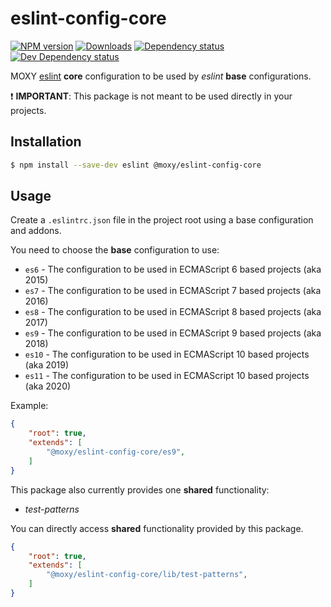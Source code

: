 # eslint-config-core

[![NPM version][npm-image]][npm-url] [![Downloads][downloads-image]][npm-url]
[![Dependency status][david-dm-image]][david-dm-url] [![Dev Dependency status][david-dm-dev-image]][david-dm-dev-url]

[npm-url]:https://npmjs.org/package/@moxy/eslint-config-core
[npm-image]:https://img.shields.io/npm/v/@moxy/eslint-config-core.svg
[downloads-image]:https://img.shields.io/npm/dm/@moxy/eslint-config-core.svg
[david-dm-url]:https://david-dm.org/moxystudio/eslint-config?path=packages/eslint-config-core
[david-dm-image]:https://img.shields.io/david/moxystudio/eslint-config.svg?path=packages/eslint-config-core
[david-dm-dev-url]:https://david-dm.org/moxystudio/eslint-config?type=dev&path=packages/eslint-config-core
[david-dm-dev-image]:https://img.shields.io/david/dev/moxystudio/eslint-config.svg?path=packages/eslint-config-core

MOXY [eslint](http://eslint.org/) **core** configuration to be used by _eslint_ **base** configurations.

❗️ **IMPORTANT**: This package is not meant to be used directly in your projects.

## Installation

```sh
$ npm install --save-dev eslint @moxy/eslint-config-core
```

## Usage

Create a `.eslintrc.json` file in the project root using a base configuration and addons.

You need to choose the **base** configuration to use:

- `es6` - The configuration to be used in ECMAScript 6 based projects (aka 2015)
- `es7` - The configuration to be used in ECMAScript 7 based projects (aka 2016)
- `es8` - The configuration to be used in ECMAScript 8 based projects (aka 2017)
- `es9` - The configuration to be used in ECMAScript 9 based projects (aka 2018)
- `es10` - The configuration to be used in ECMAScript 10 based projects (aka 2019)
- `es11` - The configuration to be used in ECMAScript 10 based projects (aka 2020)

Example:

```json
{
    "root": true,
    "extends": [
        "@moxy/eslint-config-core/es9",
    ]
}
```

This package also currently provides one **shared** functionality:
- _test-patterns_
  
You can directly access **shared** functionality provided by this package.

```json
{
    "root": true,
    "extends": [
        "@moxy/eslint-config-core/lib/test-patterns",
    ]
}
```
